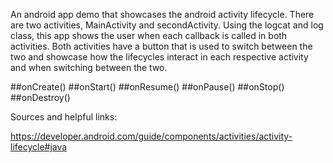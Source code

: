 An android app demo that showcases the android activity lifecycle. There are two activities, MainActivity and secondActivity. Using the logcat and log class, this app shows the user when each callback is called in both activities. Both activities have a button that is used to switch between the two and showcase how the lifecycles interact in each respective activity and when switching between the two. 

##onCreate()
##onStart()
##onResume()
##onPause()
##onStop()
##onDestroy()





Sources and helpful links:

https://developer.android.com/guide/components/activities/activity-lifecycle#java

